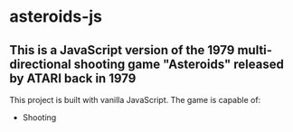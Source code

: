 # asteroids-js

## This is a JavaScript version of the 1979 multi-directional shooting game "Asteroids" released by ATARI back in 1979

This project is built with vanilla JavaScript. The game is capable of:

* Shooting
